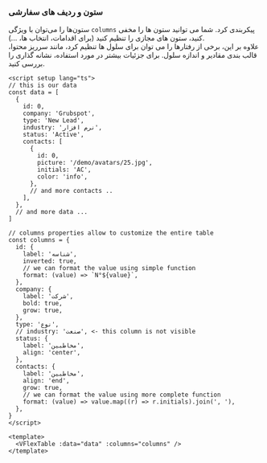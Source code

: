 ### ستون و ردیف های سفارشی

ستون‌ها را می‌توان با ویژگی `columns` پیکربندی کرد.
شما می توانید ستون ها را مخفی کنید، ستون های مجازی را تنظیم کنید (برای اقدامات، انتخاب ها، ...).  
علاوه بر این، برخی از رفتارها را می توان برای سلول ها تنظیم کرد، مانند سرریز محتوا، قالب بندی مقادیر و اندازه سلول.
برای جزئیات بیشتر در مورد استفاده، نشانه گذاری را بررسی کنید.

<!--code-->

```vue
<script setup lang="ts">
// this is our data
const data = [
  {
    id: 0,
    company: 'Grubspot',
    type: 'New Lead',
    industry: 'نرم افزار',
    status: 'Active',
    contacts: [
      {
        id: 0,
        picture: '/demo/avatars/25.jpg',
        initials: 'AC',
        color: 'info',
      },
      // and more contacts ..
    ],
  },
  // and more data ...
]

// columns properties allow to customize the entire table
const columns = {
  id: {
    label: 'شناسه',
    inverted: true,
    // we can format the value using simple function
    format: (value) => `N°${value}`,
  },
  company: {
    label: 'شرکت',
    bold: true,
    grow: true,
  },
  type: 'نوع',
  // industry: 'صنعت', <- this column is not visible
  status: {
    label: 'مخاطبین',
    align: 'center',
  },
  contacts: {
    label: 'مخاطبین',
    align: 'end',
    grow: true,
    // we can format the value using more complete function
    format: (value) => value.map((r) => r.initials).join(', '),
  },
}
</script>

<template>
  <VFlexTable :data="data" :columns="columns" />
</template>
```

<!--/code-->
